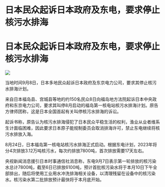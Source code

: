 # 日本民众起诉日本政府及东电，要求停止核污水排海

# 日本民众起诉日本政府及东电，要求停止核污水排海

![](https://inews.gtimg.com/om_bt/O54YOQ4tiXV2volwWXgDcAQoz7fTVYGFtd98U1IQ2dRwsAA/1000)

当地时间9月8日，日本多地民众起诉日本政府及东京电力公司，要求其停止核污水排海计划。

来自日本福岛县、宫城县等地的约150名民众8日向福岛地方法院起诉日本中央政府和东京电力公司，要求其叫停8月启动的福岛第一核电站核污水排海计划。原告方律师团称，这是日本全国首起有关叫停核污水排海的诉讼。

起诉书称，原告认为核污水排海侵犯了日本民众平稳生活的权利，渔业从业者维系生计面临困难，因此要求日本原子能规制委员会取消排海许可，禁止东电继续将核污水排放入海。

8月24日，日本福岛第一核电站核污水排海正式启动。根据东电计划，2023年将分4次排放3.12万吨核污水，每次约排放7800吨，首次排放需要17天左右。

央视新闻消息援引日本时事通信社消息称，东电9月7日表示第一轮排放的核污染水总计7800吨，截至6日已排放6100吨，预计首批核污染水将于本月10日下午全部排出，随后将使用工业用水冲洗排海相关设备，以清理残留在设备中的核污染水。核污染水第二批排放预计最快将于本月底开始。

